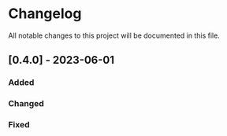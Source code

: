 # Changelog

All notable changes to this project will be documented in this file.

## [0.4.0] - 2023-06-01

### Added

### Changed

### Fixed
